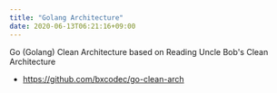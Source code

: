 ```yaml
---
title: "Golang Architecture"
date: 2020-06-13T06:21:16+09:00
---
```


Go (Golang) Clean Architecture based on Reading Uncle Bob's Clean Architecture
 - https://github.com/bxcodec/go-clean-arch